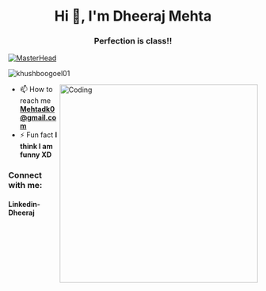 <h1 align="center">Hi 👋, I'm Dheeraj Mehta</h1>
<h3 align="center">Perfection is class!!</h3>

[![MasterHead](wp2856290-hd-gif-wallpapers.gif)](https://github.com/pabloescobar4/pabloescobar04/blob/main/wp2856290-hd-gif-wallpapers.gif)



<p align="left"> <img src="https://komarev.com/ghpvc/?username=khushboogoel01&label=Profile%20views&color=129e00&style=plastic" alt="khushboogoel01" /> </p>
<img align="right" alt="Coding" width="400" src="https://cdn.dribbble.com/users/2646423/screenshots/5507196/computer.gif">

- 📫 How to reach me **Mehtadk0@gmail.com**
- ⚡ Fun fact **I think I am funny XD**
<h3 >Connect with me:</h3>
<h4>Linkedin-Dheeraj</h4>


